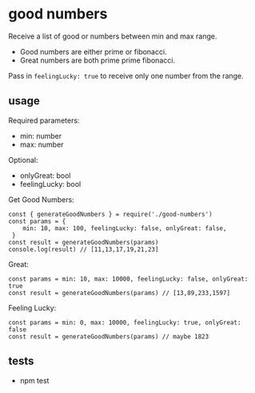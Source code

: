 # good numbers

Receive a list of good or numbers between min and max range.

-   Good numbers are either prime or fibonacci.
-   Great numbers are both prime prime fibonacci.

Pass in `feelingLucky: true` to receive only one number from the range.

## usage

Required parameters:

-   min: number
-   max: number

Optional:

-   onlyGreat: bool
-   feelingLucky: bool

Get Good Numbers:

    const { generateGoodNumbers } = require('./good-numbers')
    const params = {
        min: 10, max: 100, feelingLucky: false, onlyGreat: false,
     }
    const result = generateGoodNumbers(params)
    console.log(result) // [11,13,17,19,21,23]

Great:

    const params = min: 10, max: 10000, feelingLucky: false, onlyGreat: true
    const result = generateGoodNumbers(params) // [13,89,233,1597]

Feeling Lucky:

    const params = min: 0, max: 10000, feelingLucky: true, onlyGreat: false
    const result = generateGoodNumbers(params) // maybe 1823

## tests

-   npm test
